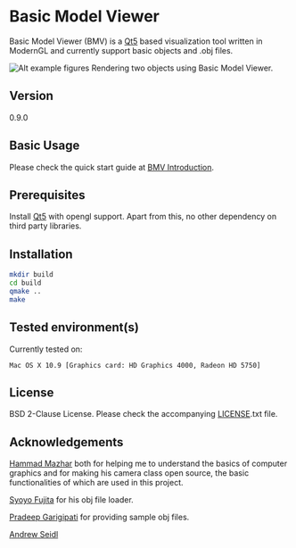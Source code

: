 Basic Model Viewer
==================

Basic Model Viewer (BMV) is a [Qt5] based visualization tool written in ModernGL and
currently support basic objects and .obj files.

![Alt example figures](http://homepages.cae.wisc.edu/~anumolu/Projects/Applications/BasicModelViewer/cubehandle_teapot_poster)
Rendering two objects using Basic Model Viewer.

Version
-------

0.9.0

Basic Usage
-----------

Please check the quick start guide at [BMV Introduction].

Prerequisites
-------------

Install [Qt5] with opengl support. Apart from this, no other dependency on third
party libraries.

Installation
------------

```sh
mkdir build
cd build
qmake ..
make
```

Tested environment(s)
---------------------

Currently tested on:

    Mac OS X 10.9 [Graphics card: HD Graphics 4000, Radeon HD 5750]

License
-------

BSD 2-Clause License. Please check the accompanying [LICENSE].txt file.

Acknowledgements
----------------

[Hammad Mazhar] both for helping me to understand the basics of computer graphics and for making his camera class open source, the basic functionalities of which are used in this project.

[Syoyo Fujita] for his obj file loader.

[Pradeep Garigipati] for providing sample obj files.

[Andrew Seidl]

[BMV Introduction]:http://homepages.cae.wisc.edu/~anumolu/Projects/Applications/BasicModelViewer/QuickStart.html
[Qt5]:http://qt-project.org/qt5
[Hammad Mazhar]:https://github.com/hmazhar
[Syoyo Fujita]:https://github.com/syoyo
[Pradeep Garigipati]:https://github.com/9prady9
[Andrew Seidl]:https://github.com/andrewseidl
[LICENSE]:https://github.com/acrlakshman/BasicModelViewer/blob/master/LICENSE.txt
